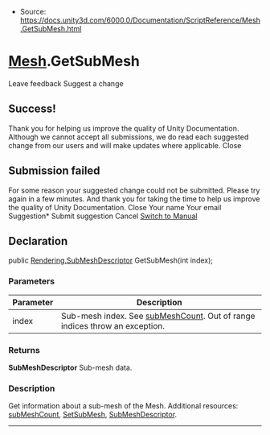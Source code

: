 * Source: https://docs.unity3d.com/6000.0/Documentation/ScriptReference/Mesh.GetSubMesh.html

#  [Mesh](https://docs.unity3d.com/6000.0/Documentation/ScriptReference/Mesh.html).GetSubMesh
Leave feedback
Suggest a change
## Success!
Thank you for helping us improve the quality of Unity Documentation. Although we cannot accept all submissions, we do read each suggested change from our users and will make updates where applicable.
Close
## Submission failed
For some reason your suggested change could not be submitted. Please <a>try again</a> in a few minutes. And thank you for taking the time to help us improve the quality of Unity Documentation.
Close
Your name Your email Suggestion* Submit suggestion
Cancel
[Switch to Manual](https://docs.unity3d.com/6000.0/Documentation/Manual/class-Mesh.html "Go to Mesh Component in the Manual")
## Declaration
public [Rendering.SubMeshDescriptor](https://docs.unity3d.com/6000.0/Documentation/ScriptReference/Rendering.SubMeshDescriptor.html) GetSubMesh(int index); 
### Parameters
Parameter | Description  
---|---  
index | Sub-mesh index. See [subMeshCount](https://docs.unity3d.com/6000.0/Documentation/ScriptReference/Mesh-subMeshCount.html). Out of range indices throw an exception.  
### Returns
**SubMeshDescriptor** Sub-mesh data. 
### Description
Get information about a sub-mesh of the Mesh.
Additional resources: [subMeshCount](https://docs.unity3d.com/6000.0/Documentation/ScriptReference/Mesh-subMeshCount.html), [SetSubMesh](https://docs.unity3d.com/6000.0/Documentation/ScriptReference/Mesh.SetSubMesh.html), [SubMeshDescriptor](https://docs.unity3d.com/6000.0/Documentation/ScriptReference/Rendering.SubMeshDescriptor.html).
* * *
